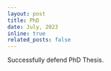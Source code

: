 ```yaml
---
layout: post
title: PhD
date: July, 2023
inline: true
related_posts: false
---
```


Successfully defend PhD Thesis.